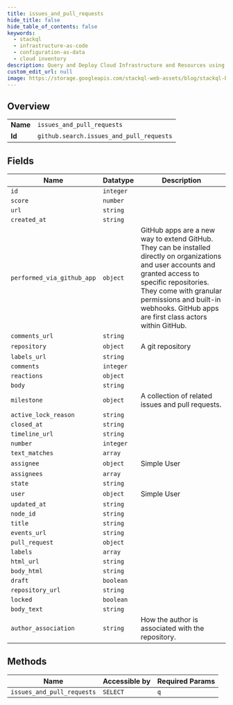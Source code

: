 ```yaml
---
title: issues_and_pull_requests
hide_title: false
hide_table_of_contents: false
keywords:
  - stackql
  - infrastructure-as-code
  - configuration-as-data
  - cloud inventory
description: Query and Deploy Cloud Infrastructure and Resources using SQL
custom_edit_url: null
image: https://storage.googleapis.com/stackql-web-assets/blog/stackql-blog-post-featured-image.png
---
```

  
    

## Overview
<table><tbody>
<tr><td><b>Name</b></td><td><code>issues_and_pull_requests</code></td></tr>
<tr><td><b>Id</b></td><td><code>github.search.issues_and_pull_requests</code></td></tr>
</tbody></table>

## Fields
| Name | Datatype | Description |
| ---- | -------- | ----------- |
| `id` | `integer` |  |
| `score` | `number` |  |
| `url` | `string` |  |
| `created_at` | `string` |  |
| `performed_via_github_app` | `object` | GitHub apps are a new way to extend GitHub. They can be installed directly on organizations and user accounts and granted access to specific repositories. They come with granular permissions and built-in webhooks. GitHub apps are first class actors within GitHub. |
| `comments_url` | `string` |  |
| `repository` | `object` | A git repository |
| `labels_url` | `string` |  |
| `comments` | `integer` |  |
| `reactions` | `object` |  |
| `body` | `string` |  |
| `milestone` | `object` | A collection of related issues and pull requests. |
| `active_lock_reason` | `string` |  |
| `closed_at` | `string` |  |
| `timeline_url` | `string` |  |
| `number` | `integer` |  |
| `text_matches` | `array` |  |
| `assignee` | `object` | Simple User |
| `assignees` | `array` |  |
| `state` | `string` |  |
| `user` | `object` | Simple User |
| `updated_at` | `string` |  |
| `node_id` | `string` |  |
| `title` | `string` |  |
| `events_url` | `string` |  |
| `pull_request` | `object` |  |
| `labels` | `array` |  |
| `html_url` | `string` |  |
| `body_html` | `string` |  |
| `draft` | `boolean` |  |
| `repository_url` | `string` |  |
| `locked` | `boolean` |  |
| `body_text` | `string` |  |
| `author_association` | `string` | How the author is associated with the repository. |
## Methods
| Name | Accessible by | Required Params |
| ---- | ------------- | --------------- |
| `issues_and_pull_requests` | `SELECT` | `q` |
